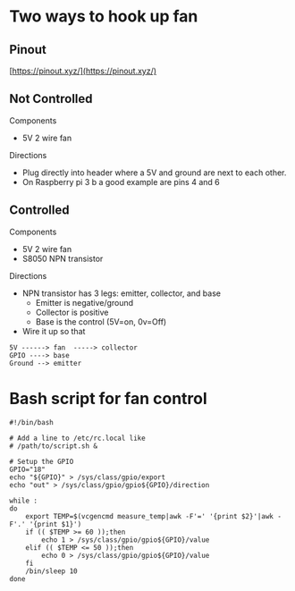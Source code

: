 # Two ways to hook up fan

## Pinout
[https://pinout.xyz/](https://pinout.xyz/)

## Not Controlled
Components
- 5V 2 wire fan

Directions
- Plug directly into header where a 5V and ground are next to each other.
 - On Raspberry pi 3 b a good example are pins 4 and 6

## Controlled
Components
- 5V 2 wire fan
- S8050 NPN transistor

Directions
- NPN transistor has 3 legs: emitter, collector, and base
    - Emitter is negative/ground
    - Collector is positive
    - Base is the control (5V=on, 0v=Off)
- Wire it up so that 
```
5V ------> fan  -----> collector
GPIO ----> base
Ground --> emitter
```

# Bash script for fan control
```
#!/bin/bash

# Add a line to /etc/rc.local like
# /path/to/script.sh &

# Setup the GPIO
GPIO="18"
echo "${GPIO}" > /sys/class/gpio/export
echo "out" > /sys/class/gpio/gpio${GPIO}/direction

while :
do
    export TEMP=$(vcgencmd measure_temp|awk -F'=' '{print $2}'|awk -F'.' '{print $1}')
    if (( $TEMP >= 60 ));then
        echo 1 > /sys/class/gpio/gpio${GPIO}/value
    elif (( $TEMP <= 50 ));then
        echo 0 > /sys/class/gpio/gpio${GPIO}/value
    fi
    /bin/sleep 10
done
```
